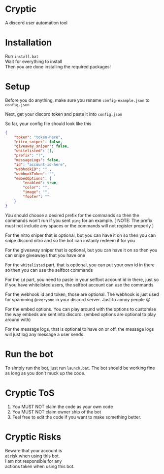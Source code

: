 # Cryptic
A discord user automation tool

# Installation

Run `install.bat`\
Wait for everything to install\
Then you are done installing the required packages!
# Setup

Before you do anything, make sure you rename `config-example.json` to `config.json`

Next, get your discord token and paste it into `config.json`

So far, your config file should look like this
```json
{
    "token": "token-here",
    "nitro_sniper": false,
    "giveaway_sniper": false,
    "whitelisted": [],
    "prefix": "!",
    "messageLogs": false,
    "id": "account-id-here",
    "webhookID": "" ,
    "webhookToken": "",
    "embedOptions": {
        "enabled": true,
        "color": "",
        "image": "",
        "footer": ""
    }
}
```

You should choose a desired prefix for the commands so then the commands won't run if you sent `ping` for an example.
[ NOTE: The prefix must not include any spaces or the commands will not register properly ]

For the nitro sniper that is optional, but you can have it on so then you can snipe discord nitro and so the bot can instanly redeem it for you

For the giveaway sniper that is optional, but you can have it on so then you can snipe giveaways that you have one

For the `whitelisted` part, that is optional, you can put your own id in there so then you can use the selfbot commands

For the `id` part, you need to paste in your selfbot account id in there, just so if you have whitelisted users, the selfbot account can use the commands

For the webhook id and token, those are optional. The webhook is just used for spamming `@everyone` in your discord server. Just to annoy people :wink:

For the embed options. You can play around with the options to customise the way embeds are sent into discord. (embed options are optional to play around with)

For the message logs, that is optional to have on or off, the message logs will just log any message a user sends

# Run the bot

To simply run the bot, just run `launch.bat`. The bot should be working fine as long as you don't muck up the code.

# Cryptic ToS

1. You MUST NOT claim the code as your own code
2. You MUST NOT claim owner ship of the bot
3. Feel free to edit the code if you want to make something better.

# Cryptic Risks

Beware that your account is\
at risk when using this bot.\
I am not responsible for any\
actions taken when using this bot.